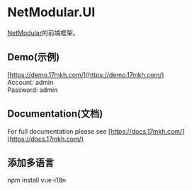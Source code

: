 # NetModular.UI

[NetModular](https://github.com/iamoldli/NetModular)的前端框架。

## Demo(示例)

[https://demo.17mkh.com/](https://demo.17mkh.com/)  
Account: admin  
Password: admin

## Documentation(文档)

For full documentation please see [https://docs.17mkh.com/](https://docs.17mkh.com/)


## 添加多语言

npm install vue-i18n